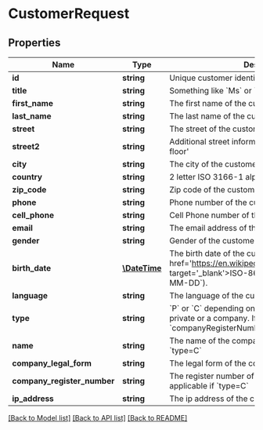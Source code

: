 # CustomerRequest

## Properties
Name | Type | Description | Notes
------------ | ------------- | ------------- | -------------
**id** | **string** | Unique customer identifier | [optional] 
**title** | **string** | Something like &#x60;Ms&#x60; or &#x60;Mrs&#x60; | [optional] 
**first_name** | **string** | The first name of the customer. | [optional] 
**last_name** | **string** | The last name of the customer. | [optional] 
**street** | **string** | The street of the customer. | [optional] 
**street2** | **string** | Additional street information. For example: &#x27;3rd floor&#x27; | [optional] 
**city** | **string** | The city of the customer. | [optional] 
**country** | **string** | 2 letter ISO 3166-1 alpha-2 country code | [optional] 
**zip_code** | **string** | Zip code of the customer. | [optional] 
**phone** | **string** | Phone number of the customer. | [optional] 
**cell_phone** | **string** | Cell Phone number of the customer. | [optional] 
**email** | **string** | The email address of the customer. | [optional] 
**gender** | **string** | Gender of the customer. &#x60;female&#x60; or &#x60;male&#x60;. | [optional] 
**birth_date** | [**\DateTime**](\DateTime.md) | The birth date of the customer. Must be in &lt;a href&#x3D;&#x27;https://en.wikipedia.org/wiki/ISO_8601&#x27; target&#x3D;&#x27;_blank&#x27;&gt;ISO-8601&lt;/a&gt; format (&#x60;YYYY-MM-DD&#x60;). | [optional] 
**language** | **string** | The language of the customer. | [optional] 
**type** | **string** | &#x60;P&#x60; or &#x60;C&#x60; depending on whether the customer is private or a company. If &#x60;C&#x60;, the fields &#x60;name&#x60; and &#x60;companyRegisterNumber&#x60; are required | [optional] 
**name** | **string** | The name of the company. Only applicable if &#x60;type&#x3D;C&#x60; | [optional] 
**company_legal_form** | **string** | The legal form of the company (AG, GmbH, ...) | [optional] 
**company_register_number** | **string** | The register number of the company. Only applicable if &#x60;type&#x3D;C&#x60; | [optional] 
**ip_address** | **string** | The ip address of the customer. | [optional] 

[[Back to Model list]](../../README.md#documentation-for-models) [[Back to API list]](../../README.md#documentation-for-api-endpoints) [[Back to README]](../../README.md)

